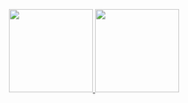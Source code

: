<!--
- 👋 Hi, I’m @DouglasLeal
- 👀 I’m interested in ...
- 🌱 I’m currently learning ...
- 💞️ I’m looking to collaborate on ...
- 📫 How to reach me ...
-->

<div align="center">
  <a href="https://github.com/douglasleal">
  <img height="150em" src="https://github-readme-stats.vercel.app/api/top-langs/?username=douglasleal&layout=compact&langs_count=7&theme=dracula"/>
  <img height="150em" src="https://github-readme-stats.vercel.app/api?username=douglasleal&show_icons=true&theme=dracula&include_all_commits=true&count_private=true"/>
</div>

<!---
DouglasLeal/DouglasLeal is a ✨ special ✨ repository because its `README.md` (this file) appears on your GitHub profile.
You can click the Preview link to take a look at your changes.
--->
